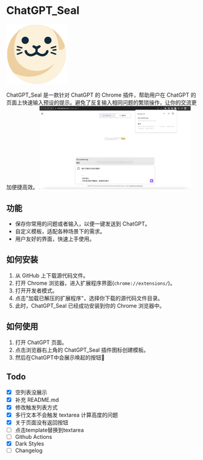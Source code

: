 # ChatGPT_Seal

<img src="./logo.png" alt="ChatGPT_Seal" width="160" height="160">

ChatGPT_Seal 是一款针对 ChatGPT 的 Chrome 插件，帮助用户在 ChatGPT 的页面上快速输入预设的提示。避免了反复输入相同问题的繁琐操作，让你的交流更加便捷高效。
<img src="./readme_1.png" alt="ChatGPT_Seal" width="400">
## 功能

- 保存你常用的问题或者输入，以便一键发送到 ChatGPT。
- 自定义模板，适配各种场景下的需求。
- 用户友好的界面，快速上手使用。

## 如何安装

1. 从 GitHub 上下载源代码文件。
2. 打开 Chrome 浏览器，进入扩展程序界面(`chrome://extensions/`)。
3. 打开开发者模式。
4. 点击"加载已解压的扩展程序"，选择你下载的源代码文件目录。
5. 此时，ChatGPT_Seal 已经成功安装到你的 Chrome 浏览器中。

## 如何使用

1. 打开 ChatGPT 页面。
2. 点击浏览器右上角的 ChatGPT_Seal 插件图标创建模板。
3. 然后在ChatGPT中会展示唤起的按钮🔘

## Todo

- [X] 空列表没展示
- [X] 补充 README.md
- [X] 修改触发列表方式
- [X] 多行文本不会触发 textarea 计算高度的问题
- [X] 关于页面没有返回按钮
- [ ] 点击template替换到textarea
- [ ] Github Actions
- [X] Dark Styles
- [ ] Changelog